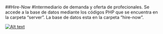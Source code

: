 ##Hire-Now
#Intermediario de demanda y oferta de profecionales.
Se accede a la base de datos mediante los códigos PHP que se encuentra en la carpeta “server”.
La base de datos esta en la carpeta “hire-now”.

[![Alt text](https://img.youtube.com/vi/configuroweb/0.jpg)](https://drive.google.com/file/d/1Cw6-fCT-C1sIenSymGZI-6sFe6gIHvTk/view?usp=sharing)
